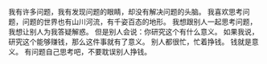 我有许多问题，我有发现问题的眼睛，却没有解决问题的头脑。
我喜欢思考问题，问题的世界也有山川河流，有千姿百态的地形。
我想跟别人一起思考问题，我想让别人为我答疑解惑。
但是别人会说：你研究这个有什么意义。
如果我说，研究这个能够赚钱，那么这件事就有了意义。
别人都很忙，忙着挣钱。
钱就是意义。
有问题自己思考吧，不要耽误别人挣钱。